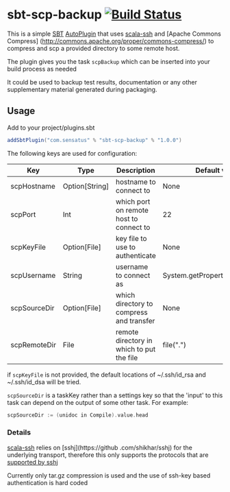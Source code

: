 # sbt-scp-backup [![Build Status](https://travis-ci.org/Sensatus/sbt-scp-backup.svg?branch=master)](https://travis-ci.org/Sensatus/sbt-scp-backup)

This is a simple [SBT](http://www.scala-sbt.org) [AutoPlugin](http://www.scala-sbt.org/0.13/docs/Plugins.html)
that uses [scala-ssh](https://github.com/sirthias/scala-ssh) and [Apache Commons Compress]
(http://commons.apache.org/proper/commons-compress/) to compress and scp a provided directory to 
some remote host.

The plugin gives you the task ```scpBackup``` which can be inserted into your build process as 
needed

It could be used to backup test results, documentation or any other supplementary material 
generated during packaging.


## Usage

Add to your project/plugins.sbt

```scala
addSbtPlugin("com.sensatus" % "sbt-scp-backup" % "1.0.0")
```

The following keys are used for configuration:
    
 Key         | Type          |Description                                | Default value
-------------|---------------|-------------------------------------------|----------------------
scpHostname  | Option[String]| hostname to connect to                    | None
scpPort      | Int           | which port on remote host to connect to   | 22
scpKeyFile   | Option[File]  | key file to use to authenticate           | None
scpUsername  | String        | username to connect as                    | System.getProperty("user.name")
scpSourceDir | Option[File]  | which directory to compress and transfer  | None
scpRemoteDir | File          | remote directory in which to put the file | file(".")

if ```scpKeyFile``` is not provided, the default locations of ~/.ssh/id_rsa and ~/.ssh/id_dsa 
will be tried.

```scpSourceDir``` is a taskKey rather than a settings key so that the 'input' to this task can 
depend on the output of some other task. For example:

```scala
scpSourceDir := (unidoc in Compile).value.head
```

### Details

[scala-ssh](https://github.com/sirthias/scala-ssh) relies on [sshj](https://github
.com/shikhar/sshj) for the underlying transport, therefore this only supports the protocols that are
[supported by sshj](https://github.com/shikhar/sshj#supported-algorithms)

Currently only tar.gz compression is used and the use of ssh-key based authentication is hard coded


